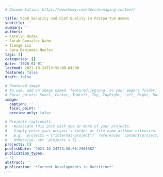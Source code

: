 ```yaml
---
# Documentation: https://wowchemy.com/docs/managing-content/

title: Food Security and Diet Quality in Postpartum Women
subtitle: ''
summary: ''
authors:
- Katelin Hudak
- Sarah Gonzalez-Nahm
- Tiange Liu
- Sara Benjamin-Neelon
tags: []
categories: []
date: '2020-01-01'
lastmod: 2021-10-24T19:58:00-04:00
featured: false
draft: false

# Featured image
# To use, add an image named `featured.jpg/png` to your page's folder.
# Focal points: Smart, Center, TopLeft, Top, TopRight, Left, Right, BottomLeft, Bottom, BottomRight.
image:
  caption: ''
  focal_point: ''
  preview_only: false

# Projects (optional).
#   Associate this post with one or more of your projects.
#   Simply enter your project's folder or file name without extension.
#   E.g. `projects = ["internal-project"]` references `content/project/deep-learning/index.md`.
#   Otherwise, set `projects = []`.
projects: []
publishDate: '2021-10-24T23:58:00.290108Z'
publication_types:
- '1'
abstract: ''
publication: '*Current Developments in Nutrition*'
---
```

